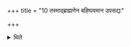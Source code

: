 +++
title = "10 तस्माद्ब्राह्मणेन बहिष्पवमान उपसद्यः"

+++

<details><summary>थिते</summary>

तस्माद्ब्राह्मणेन बहिष्पवमान उपसद्यः । पवित्रं हि । यं द्विष्यात्तं बहिष्पवमानात्परिबाधेतेति विज्ञायते १०
</details>
